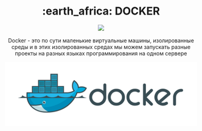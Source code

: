 <h1 align="center">
:earth_africa: DOCKER
</h1>  

<p align="center">
<img src="https://readme-typing-svg.herokuapp.com?color=3CBD3A&width=380&height=45&lines=Что+такое+Docker+?&center=true"></a>
</p>

<p align="center">
Docker - это по сути маленькие виртуальные машины, изолированные среды и в этих изолированных средах мы можем запускать разные проекты на разных языках программирования на одном сервере
</p>


<p align="center" width="100%">
    <img src="https://github.com/airgedon/DevOps/blob/main/Operating_System/Linux/Linux%20CLI/PNG/docker-cover.png"> 
</p>
